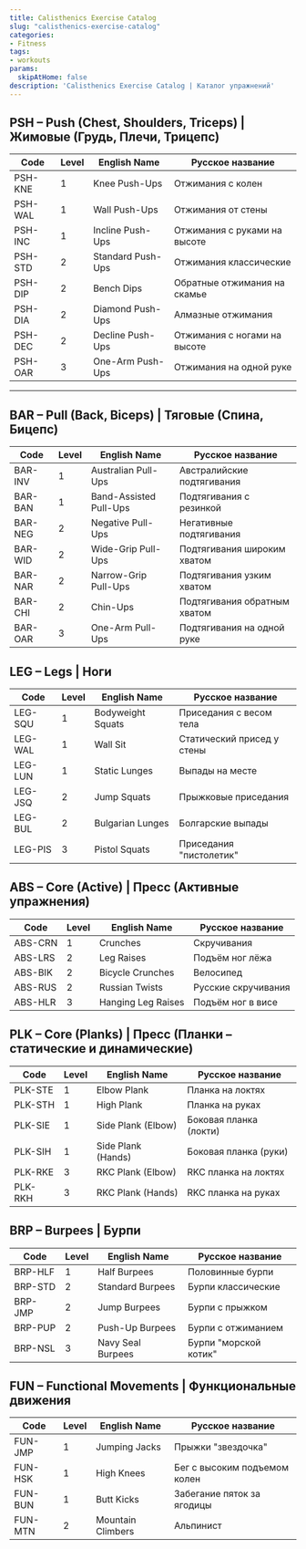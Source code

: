 ```yaml
---
title: Calisthenics Exercise Catalog
slug: "calisthenics-exercise-catalog"
categories:
- Fitness
tags:
- workouts
params:
  skipAtHome: false
description: 'Calisthenics Exercise Catalog | Каталог упражнений'
---
```


## PSH – Push (Chest, Shoulders, Triceps) | Жимовые (Грудь, Плечи, Трицепс)  

| Code     | Level | English Name         | Русское название             |
|----------|-------|----------------------|------------------------------|
| PSH-KNE  | 1     | Knee Push-Ups        | Отжимания с колен            |
| PSH-WAL  | 1     | Wall Push-Ups        | Отжимания от стены           |
| PSH-INC  | 1     | Incline Push-Ups     | Отжимания с руками на высоте |
| PSH-STD  | 2     | Standard Push-Ups    | Отжимания классические       |
| PSH-DIP  | 2     | Bench Dips           | Обратные отжимания на скамье |
| PSH-DIA  | 2     | Diamond Push-Ups     | Алмазные отжимания           |
| PSH-DEC  | 2     | Decline Push-Ups     | Отжимания с ногами на высоте |
| PSH-OAR  | 3     | One-Arm Push-Ups     | Отжимания на одной руке      |

---

## BAR – Pull (Back, Biceps) | Тяговые (Спина, Бицепс)  

| Code     | Level | English Name           | Русское название             |
|----------|-------|------------------------|------------------------------|
| BAR-INV  | 1     | Australian Pull-Ups    | Австралийские подтягивания   |
| BAR-BAN  | 1     | Band-Assisted Pull-Ups | Подтягивания с резинкой      |
| BAR-NEG  | 2     | Negative Pull-Ups      | Негативные подтягивания      |
| BAR-WID  | 2     | Wide-Grip Pull-Ups     | Подтягивания широким хватом  |
| BAR-NAR  | 2     | Narrow-Grip Pull-Ups   | Подтягивания узким хватом    |
| BAR-CHI  | 2     | Chin-Ups               | Подтягивания обратным хватом |
| BAR-OAR  | 3     | One-Arm Pull-Ups       | Подтягивания на одной руке   |

## LEG – Legs | Ноги  

| Code     | Level | English Name         | Русское название             |
|----------|-------|----------------------|------------------------------|
| LEG-SQU  | 1     | Bodyweight Squats    | Приседания с весом тела      |
| LEG-WAL  | 1     | Wall Sit             | Статический присед у стены   |
| LEG-LUN  | 1     | Static Lunges        | Выпады на месте              |
| LEG-JSQ  | 2     | Jump Squats          | Прыжковые приседания         |
| LEG-BUL  | 2     | Bulgarian Lunges     | Болгарские выпады            |
| LEG-PIS  | 3     | Pistol Squats        | Приседания "пистолетик"      |

## ABS – Core (Active) | Пресс (Активные упражнения)  

| Code     | Level | English Name         | Русское название            |
|----------|-------|----------------------|-----------------------------|
| ABS-CRN  | 1     | Crunches             | Скручивания                 |
| ABS-LRS  | 2     | Leg Raises           | Подъём ног лёжа             |
| ABS-BIK  | 2     | Bicycle Crunches     | Велосипед                   |
| ABS-RUS  | 2     | Russian Twists       | Русские скручивания         |
| ABS-HLR  | 3     | Hanging Leg Raises   | Подъём ног в висе           |

## PLK – Core (Planks) | Пресс (Планки – статические и динамические)  

| Code     | Level | English Name         | Русское название            |
|----------|-------|----------------------|-----------------------------|
| PLK-STE  | 1     | Elbow Plank          | Планка на локтях            |
| PLK-STH  | 1     | High Plank           | Планка на руках             |
| PLK-SIE  | 1     | Side Plank (Elbow)   | Боковая планка (локти)      |
| PLK-SIH  | 1     | Side Plank (Hands)   | Боковая планка (руки)       |
| PLK-RKE  | 3     | RKC Plank (Elbow)    | RKC планка на локтях        |
| PLK-RKH  | 3     | RKC Plank (Hands)    | RKC планка на руках         |

## BRP – Burpees | Бурпи  

| Code     | Level | English Name         | Русское название            |
|----------|-------|----------------------|-----------------------------|
| BRP-HLF  | 1     | Half Burpees         | Половинные бурпи            |
| BRP-STD  | 2     | Standard Burpees     | Бурпи классические          |
| BRP-JMP  | 2     | Jump Burpees         | Бурпи с прыжком             |
| BRP-PUP  | 2     | Push-Up Burpees      | Бурпи с отжиманием          |
| BRP-NSL  | 3     | Navy Seal Burpees    | Бурпи "морской котик"       |

## FUN – Functional Movements | Функциональные движения  

| Code     | Level | English Name         | Русское название             |
|----------|-------|----------------------|------------------------------|
| FUN-JMP  | 1     | Jumping Jacks        | Прыжки "звездочка"           |
| FUN-HSK  | 1     | High Knees           | Бег с высоким подъемом колен |
| FUN-BUN  | 1     | Butt Kicks           | Забегание пяток за ягодицы   |
| FUN-MTN  | 2     | Mountain Climbers    | Альпинист                    |
